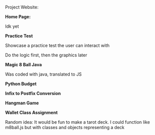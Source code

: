 Project Website:

**Home Page:**

  Idk yet
  
**Practice Test**

  Showcase a practice test the user can interact with
  
  Do the logic first, then the graphics later
  
**Magic 8 Ball Java**

  Was coded with java, translated to JS
  
**Python Budget**

**Infix to Postfix Conversion**

**Hangman Game**

**Wallet Class Assignment**


Random idea: It would be fun to make a tarot deck. I could function like m8ball.js but with classes and objects representing a deck 

